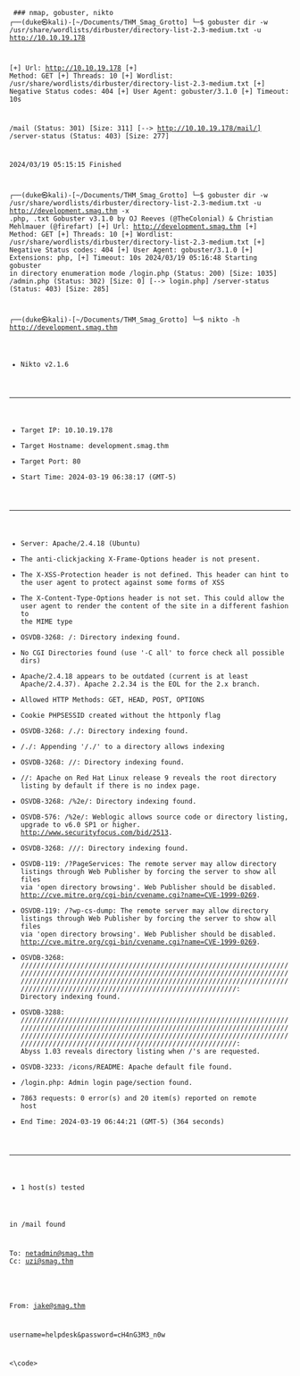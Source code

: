 <code> ### nmap, gobuster, nikto
┌──(duke㉿kali)-[~/Documents/THM_Smag_Grotto]
└─$ gobuster dir -w /usr/share/wordlists/dirbuster/directory-list-2.3-medium.txt -u http://10.10.19.178     

[+] Url:                     http://10.10.19.178
[+] Method:                  GET
[+] Threads:                 10
[+] Wordlist:                /usr/share/wordlists/dirbuster/directory-list-2.3-medium.txt
[+] Negative Status codes:   404
[+] User Agent:              gobuster/3.1.0
[+] Timeout:                 10s

/mail                 (Status: 301) [Size: 311] [--> http://10.10.19.178/mail/]
/server-status        (Status: 403) [Size: 277]                                
                                                                               
2024/03/19 05:15:15 Finished
                                                                                                                   
┌──(duke㉿kali)-[~/Documents/THM_Smag_Grotto]
└─$ gobuster dir -w /usr/share/wordlists/dirbuster/directory-list-2.3-medium.txt -u http://development.smag.thm -x .php, .txt
Gobuster v3.1.0
by OJ Reeves (@TheColonial) & Christian Mehlmauer (@firefart)
[+] Url:                     http://development.smag.thm
[+] Method:                  GET
[+] Threads:                 10
[+] Wordlist:                /usr/share/wordlists/dirbuster/directory-list-2.3-medium.txt
[+] Negative Status codes:   404
[+] User Agent:              gobuster/3.1.0
[+] Extensions:              php,
[+] Timeout:                 10s
2024/03/19 05:16:48 Starting gobuster in directory enumeration mode
/login.php            (Status: 200) [Size: 1035]
/admin.php            (Status: 302) [Size: 0] [--> login.php]
/server-status        (Status: 403) [Size: 285]              

┌──(duke㉿kali)-[~/Documents/THM_Smag_Grotto]
└─$ nikto  -h http://development.smag.thm
- Nikto v2.1.6
---------------------------------------------------------------------------
+ Target IP:          10.10.19.178
+ Target Hostname:    development.smag.thm
+ Target Port:        80
+ Start Time:         2024-03-19 06:38:17 (GMT-5)
---------------------------------------------------------------------------
+ Server: Apache/2.4.18 (Ubuntu)
+ The anti-clickjacking X-Frame-Options header is not present.
+ The X-XSS-Protection header is not defined. This header can hint to the user agent to protect against some forms of XSS
+ The X-Content-Type-Options header is not set. This could allow the user agent to render the content of the site in a different fashion to the MIME type
+ OSVDB-3268: /: Directory indexing found.
+ No CGI Directories found (use '-C all' to force check all possible dirs)
+ Apache/2.4.18 appears to be outdated (current is at least Apache/2.4.37). Apache 2.2.34 is the EOL for the 2.x branch.
+ Allowed HTTP Methods: GET, HEAD, POST, OPTIONS 
+ Cookie PHPSESSID created without the httponly flag
+ OSVDB-3268: /./: Directory indexing found.
+ /./: Appending '/./' to a directory allows indexing
+ OSVDB-3268: //: Directory indexing found.
+ //: Apache on Red Hat Linux release 9 reveals the root directory listing by default if there is no index page.
+ OSVDB-3268: /%2e/: Directory indexing found.
+ OSVDB-576: /%2e/: Weblogic allows source code or directory listing, upgrade to v6.0 SP1 or higher. http://www.securityfocus.com/bid/2513.
+ OSVDB-3268: ///: Directory indexing found.
+ OSVDB-119: /?PageServices: The remote server may allow directory listings through Web Publisher by forcing the server to show all files via 'open directory browsing'. Web Publisher should be disabled. http://cve.mitre.org/cgi-bin/cvename.cgi?name=CVE-1999-0269.
+ OSVDB-119: /?wp-cs-dump: The remote server may allow directory listings through Web Publisher by forcing the server to show all files via 'open directory browsing'. Web Publisher should be disabled. http://cve.mitre.org/cgi-bin/cvename.cgi?name=CVE-1999-0269.
+ OSVDB-3268: ///////////////////////////////////////////////////////////////////////////////////////////////////////////////////////////////////////////////////////////////////////////////////////////////////////////////////////////////////////////////////////////////: Directory indexing found.
+ OSVDB-3288: ///////////////////////////////////////////////////////////////////////////////////////////////////////////////////////////////////////////////////////////////////////////////////////////////////////////////////////////////////////////////////////////////: Abyss 1.03 reveals directory listing when         /'s are requested.
+ OSVDB-3233: /icons/README: Apache default file found.
+ /login.php: Admin login page/section found.
+ 7863 requests: 0 error(s) and 20 item(s) reported on remote host
+ End Time:           2024-03-19 06:44:21 (GMT-5) (364 seconds)
---------------------------------------------------------------------------
+ 1 host(s) tested


in /mail found

<a>To: netadmin@smag.thm</a>
<a>Cc: uzi@smag.thm</a>
<!-- <a>Bcc: trodd@smag.thm</a> -->
<a>From: jake@smag.thm</a>


username=helpdesk&password=cH4nG3M3_n0w


<\code>
